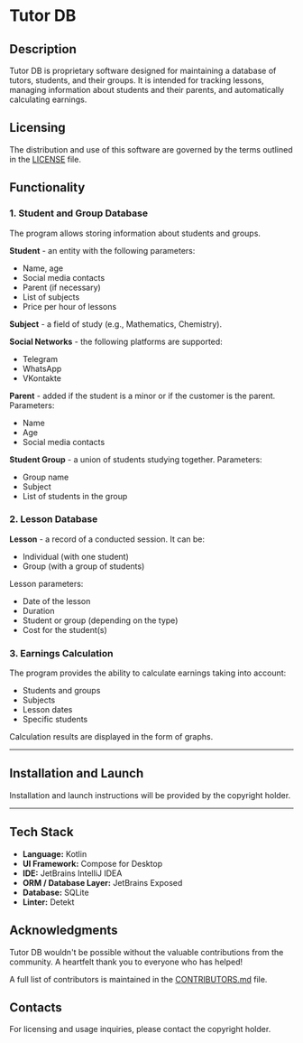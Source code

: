 # Tutor DB

## Description

Tutor DB is proprietary software designed for maintaining a database of tutors, students, and their groups. It is intended for tracking lessons, managing information about students and their parents, and automatically calculating earnings.

## Licensing

The distribution and use of this software are governed by the terms outlined in the [LICENSE](LICENSE) file.

## Functionality

### 1. Student and Group Database

The program allows storing information about students and groups.

**Student** - an entity with the following parameters:
- Name, age
- Social media contacts
- Parent (if necessary)
- List of subjects
- Price per hour of lessons

**Subject** - a field of study (e.g., Mathematics, Chemistry).

**Social Networks** - the following platforms are supported:
- Telegram
- WhatsApp
- VKontakte

**Parent** - added if the student is a minor or if the customer is the parent. Parameters:
- Name
- Age
- Social media contacts

**Student Group** - a union of students studying together. Parameters:
- Group name
- Subject
- List of students in the group

### 2. Lesson Database

**Lesson** - a record of a conducted session. It can be:
- Individual (with one student)
- Group (with a group of students)

Lesson parameters:
- Date of the lesson
- Duration
- Student or group (depending on the type)
- Cost for the student(s)

### 3. Earnings Calculation

The program provides the ability to calculate earnings taking into account:
- Students and groups
- Subjects
- Lesson dates
- Specific students

Calculation results are displayed in the form of graphs.

---

## Installation and Launch

Installation and launch instructions will be provided by the copyright holder.

---

## Tech Stack

* **Language:** Kotlin
* **UI Framework:** Compose for Desktop
* **IDE:** JetBrains IntelliJ IDEA
* **ORM / Database Layer:** JetBrains Exposed
* **Database:** SQLite
* **Linter:** Detekt

## Acknowledgments

Tutor DB wouldn't be possible without the valuable contributions from the community. A heartfelt thank you to everyone who has helped!

A full list of contributors is maintained in the [CONTRIBUTORS.md](CONTRIBUTORS.md) file.

## Contacts

For licensing and usage inquiries, please contact the copyright holder.

